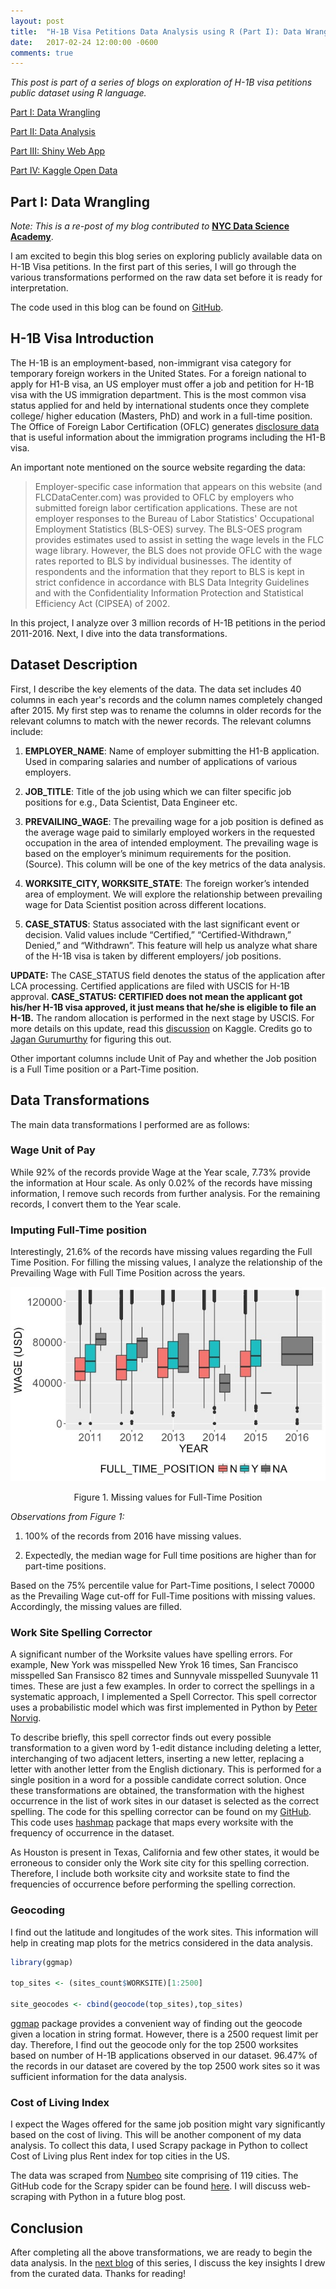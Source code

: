```yaml
---
layout: post
title:  "H-1B Visa Petitions Data Analysis using R (Part I): Data Wrangling"
date:   2017-02-24 12:00:00 -0600
comments: true
---
```


*This post is part of a series of blogs on exploration of H-1B visa petitions public dataset using R language.*

[Part I: Data Wrangling][h1b-part-I]

[Part II: Data Analysis][h1b-part-II]

[Part III: Shiny Web App][h1b-part-III]

[Part IV: Kaggle Open Data][h1b-part-IV]

## Part I: Data Wrangling

*Note: This is a re-post of my blog contributed to* **[NYC Data Science Academy][nyc_dsa]**.

I am excited to begin this blog series on exploring publicly available data on H-1B Visa petitions. In the first part of this series, I will go through the various transformations performed on the raw data set before it is ready for interpretation.

The code used in this blog can be found on [GitHub][github].

<h2> H-1B Visa Introduction </h2>

The H-1B is an employment-based, non-immigrant visa category for temporary foreign workers in the United States. For a foreign national to apply for H1-B visa, an US employer must offer a job and petition for H-1B visa with the US immigration department. This is the most common visa status applied for and held by international students once they complete college/ higher education (Masters, PhD) and work in a full-time position. The Office of Foreign Labor Certification (OFLC) generates [disclosure data][oflc-data] that is useful information about the immigration programs including the H1-B visa.

An important note mentioned on the source website regarding the data:

> Employer-specific case information that appears on this website (and FLCDataCenter.com) was provided to OFLC by employers who submitted foreign labor certification applications. These are not employer responses to the Bureau of Labor Statistics' Occupational Employment Statistics (BLS-OES) survey. The BLS-OES program provides estimates used to assist in setting the wage levels in the FLC wage library. However, the BLS does not provide OFLC with the wage rates reported to BLS by individual businesses. The identity of respondents and the information that they report to BLS is kept in strict confidence in accordance with BLS Data Integrity Guidelines and with the Confidentiality Information Protection and Statistical Efficiency Act (CIPSEA) of 2002.


In this project, I analyze over 3 million records of H-1B petitions in the period 2011-2016. Next, I dive into the data transformations.

<h2> Dataset Description </h2>

First, I describe the key elements of the data. The data set includes 40 columns in each year's records and the column names completely changed after 2015. My first step was to rename the columns in older records for the relevant columns to match with the newer records. The relevant columns include:

1. **EMPLOYER_NAME**: Name of employer submitting the H1-B application. Used in comparing salaries and number of applications of various employers.

2. **JOB_TITLE**: Title of the job using which we can filter specific job positions for e.g., Data Scientist, Data Engineer etc.

3. **PREVAILING_WAGE**: The prevailing wage for a job position is defined as the average wage paid to similarly employed workers in the requested occupation in the area of intended employment. The prevailing wage is based on the employer’s minimum requirements for the position. (Source). This column will be one of the  key metrics of the data analysis.

4. **WORKSITE_CITY, WORKSITE_STATE**: The foreign worker’s intended area of employment. We will explore the relationship between prevailing wage for Data Scientist position across different locations.

5. **CASE_STATUS**: Status associated with the last significant event or decision. Valid values include “Certified,” “Certified-Withdrawn,” Denied,” and “Withdrawn”. This feature will help us analyze what share of the H-1B visa is taken by different employers/ job positions.

**UPDATE:** The CASE_STATUS field denotes the status of the application after LCA processing. Certified applications are filed with USCIS for H-1B approval. **CASE_STATUS: CERTIFIED does not mean the applicant got his/her H-1B visa approved, it just means that he/she is eligible to file an H-1B.** The random allocation is performed in the next stage by USCIS. For more details on this update, read this [discussion](https://www.kaggle.com/nsharan/h-1b-visa/discussion/30691#post170928) on Kaggle. Credits go to [Jagan Gurumurthy](https://www.kaggle.com/jagang) for figuring this out.

Other important columns include Unit of Pay and whether the Job position is a Full Time position or a Part-Time position.

<h2> Data Transformations </h2>


The main data transformations I performed are as follows:

<h3> Wage Unit of Pay </h3>

While 92% of the records provide Wage at the Year scale, 7.73% provide the information at Hour scale. As only 0.02% of the records have missing information, I remove such records from further analysis. For the remaining records, I convert them to the Year scale.

<h3> Imputing Full-Time position </h3>

Interestingly, 21.6% of the records have missing values regarding the Full Time Position. For filling the missing values, I analyze the relationship of the Prevailing Wage with Full Time Position across the years.

![Full Time Position](/images/h_1b_eda/full_time_position_before_transform.jpeg "Wage Distribution by Position Type (Full-Time/Part-Time)")



<center> Figure 1. Missing values for Full-Time Position </center>


*Observations from Figure 1:*

1. 100% of the records from 2016 have missing values.

2. Expectedly, the median wage for Full time positions are higher than for part-time positions.

Based on the 75% percentile value for Part-Time positions, I select 70000 as the Prevailing Wage cut-off for Full-Time positions with missing values. Accordingly, the missing values are filled.

<h3> Work Site Spelling Corrector </h3>

A significant number of the Worksite values have spelling errors. For example, New York was misspelled New Yrok 16 times, San Francisco misspelled San Fransisco 82 times and Sunnyvale misspelled Suunyvale 11 times. These are just a few examples. In order to correct the spellings in a systematic approach, I implemented a Spell Corrector. This spell corrector uses a probabilistic model which was first implemented in Python by [Peter Norvig][spell-corrector].

To describe briefly, this spell corrector finds out every possible transformation to a given word by 1-edit distance including deleting a letter, interchanging of two adjacent letters, inserting a new letter, replacing a letter with another letter from the English dictionary. This is performed for a single position in a word for a possible candidate correct solution. Once these transformations are obtained, the transformation with the highest occurrence in the list of work sites in our dataset is selected as the correct spelling. The code for this spelling corrector can be found on my [GitHub][my-spell-corrector]. This code uses [hashmap][hashmap] package that maps every worksite with the frequency of occurrence in the dataset.

As Houston is present in Texas, California and few other states, it would be erroneous to consider only the Work site city for this spelling correction. Therefore, I include both worksite city and worksite state to find the frequencies of occurrence before performing the spelling correction.

<h3> Geocoding </h3>

I find out the latitude and longitudes of the work sites. This information will help in creating map plots for the metrics considered in the data analysis.

```r
library(ggmap)

top_sites <- (sites_count$WORKSITE)[1:2500]

site_geocodes <- cbind(geocode(top_sites),top_sites)
```

[ggmap][ggmap] package provides a convenient way of finding out the geocode given a location in string format. However, there is a 2500 request limit per day. Therefore, I find out the geocode only for the top 2500 worksites based on number of H-1B applications observed in our dataset. 96.47% of the records in our dataset are covered by the top 2500 work sites so it was sufficient information for the data analysis.

<h3> Cost of Living Index </h3>

I expect the Wages offered for the same job position might vary significantly based on the cost of living. This will be another component of my data analysis. To collect this data, I used Scrapy package in Python to collect Cost of Living plus Rent index for top cities in the US.

The data was scraped from [Numbeo][numbeo] site comprising of 119 cities. The GitHub code for the Scrapy spider can be found [here][scrapy]. I will discuss web-scraping with Python in a future blog post.

<h2> Conclusion </h2>

After completing all the above transformations, we are ready to begin the data analysis. In the [next blog][h1b-part-II] of this series, I discuss the key insights I drew from the curated data. Thanks for reading!

[nyc_dsa]: https://blog.nycdatascience.com/student-works/h-1b-visa-petitions-exploratory-data-analysis/
[oflc-data]: https://www.foreignlaborcert.doleta.gov/performancedata.cfm
[github]: https://github.com/sharan-naribole/H1B_visa_eda/blob/master/data_processing.Rmd
[spell-corrector]: http://norvig.com/spell-correct.html
[hashmap]: https://cran.r-project.org/web/packages/hashmap/README.html
[my-spell-corrector]: https://github.com/sharan-naribole/H1B_visa_eda/blob/master/spell_correcter.R
[ggmap]: https://github.com/dkahle/ggmap
[numbeo]: https://www.numbeo.com/cost-of-living/country_result.jsp?country=United+States
[scrapy]: https://github.com/sharan-naribole/H1B_visa_eda/blob/master/coli/coli/spiders/coli.py
[h1b-part-I]: https://sharan-naribole.github.io/2017/02/24/h1b-eda-part-I.html
[h1b-part-II]: https://sharan-naribole.github.io/2017/02/26/h1b-eda-part-II.html
[h1b-part-III]: https://sharan-naribole.github.io/2017/02/28/h1b-eda-part-III.html
[h1b-part-IV]: https://sharan-naribole.github.io/2017/03/15/h1b-eda-part-IV.html
